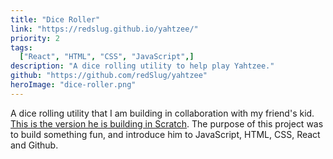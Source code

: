 ```yaml
---
title: "Dice Roller"
link: "https://redslug.github.io/yahtzee/"
priority: 2
tags:
  ["React", "HTML", "CSS", "JavaScript",]
description: "A dice rolling utility to help play Yahtzee."
github: "https://github.com/redSlug/yahtzee"
heroImage: "dice-roller.png"
---
```


A dice rolling utility that I am building in collaboration with my friend's kid. [This is the version he is building in Scratch](https://scratch.mit.edu/projects/1198681813/). The purpose of this project was to build something fun, and introduce him to JavaScript, HTML, CSS, React and Github.
